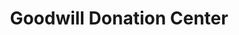 ---
title: "Goodwill Donation Center"
url: /highlands-ranch/goodwill-donation-center/
shop: charity
---